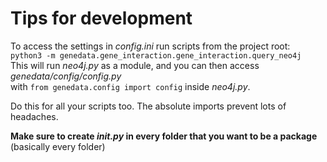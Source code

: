 # Tips for development

To access the settings in *config.ini* run scripts from the project root:<br>
`python3 -m genedata.gene_interaction.gene_interaction.query_neo4j`<br>
This will run *neo4j.py* as a module, and you can then access *genedata/config/config.py*<br>
with `from genedata.config import config` inside *neo4j.py*.

Do this for all your scripts too. The absolute imports prevent lots of headaches.

**Make sure to create ___init__.py_ in every folder that you want to be a package** (basically every folder)
